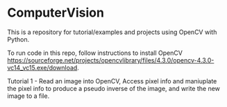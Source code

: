# ComputerVision

This is a repository for tutorial/examples and projects using OpenCV with Python.

To run code in this repo, follow instructions to install OpenCV https://sourceforge.net/projects/opencvlibrary/files/4.3.0/opencv-4.3.0-vc14_vc15.exe/download. 

Tutorial 1 - Read an image into OpenCV, Access pixel info and maniuplate the pixel info to produce a pseudo inverse of the image, and write the new image to a file. 
